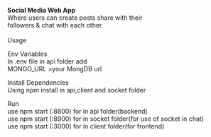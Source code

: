 **Social Media Web App** 
<br>
Where users can create posts share with their<br>
followers & chat with each other.
<br>
<br>
Usage
<br>

Env Variables
<br>
In .env file in api folder add 
<br>
MONGO_URL =your MongDB url
<br>

Install Dependencies <br>
Using npm install in api,client and socket folder<br>

 Run<br>
 use npm start (:8800) for in api folder(backend)<br>
 use npm start (:8900) for  in socket folder(for use of socket in chat)<br>
 use npm start (:3000) for  in client folder(for frontend) <br>











